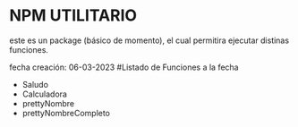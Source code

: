 # NPM UTILITARIO

este es un package (básico de momento), el cual permitira ejecutar distinas funciones.

fecha creación: 06-03-2023
#Listado de Funciones a la fecha

- Saludo
- Calculadora
- prettyNombre
- prettyNombreCompleto
